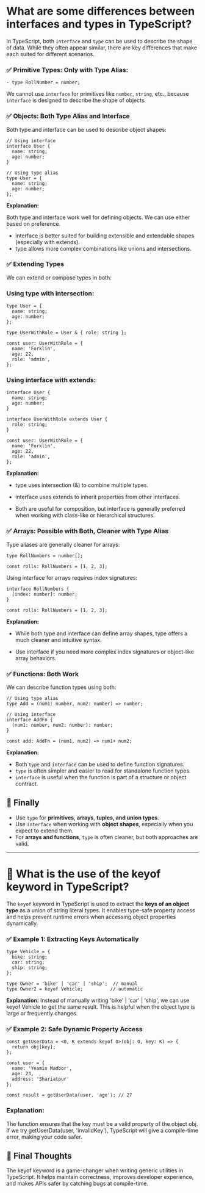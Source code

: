 # **What are some differences between interfaces and types in TypeScript?**

In TypeScript, both `interface` and `type` can be used to describe the shape of data. While they often appear similar, there are key differences that make each suited for different scenarios.

### **✅ Primitive Types: Only with Type Alias:**

    - type RollNumber = number;

We cannot use `interface` for primitives like `number`, `string`, etc., because `interface` is designed to describe the shape of objects.

### **✅ Objects: Both Type Alias and Interface**
Both type and interface can be used to describe object shapes:

```
// Using interface
interface User {
  name: string;
  age: number;
}

// Using type alias
type User = {
  name: string;
  age: number;
};
```

**Explanation:**

Both type and interface work well for defining objects. We can use either based on preference.

- interface is better suited for building extensible and extendable shapes (especially with extends).
- type allows more complex combinations like unions and intersections.

### **✅ Extending Types**

We can extend or compose types in both:

### **Using type with intersection:**

```
type User = {
  name: string;
  age: number;
};

type UserWithRole = User & { role: string };

const user: UserWithRole = {
  name: 'Forklin',
  age: 22,
  role: 'admin',
};
```

### **Using interface with extends:**

```
interface User {
  name: string;
  age: number;
}

interface UserWithRole extends User {
  role: string;
}

const user: UserWithRole = {
  name: 'Forklin',
  age: 22,
  role: 'admin',
};
```

**Explanation:**

- type uses intersection (&) to combine multiple types.

- interface uses extends to inherit properties from other interfaces.

- Both are useful for composition, but interface is generally preferred when working with class-like or hierarchical structures.

### **✅ Arrays: Possible with Both, Cleaner with Type Alias**

Type aliases are generally cleaner for arrays:
```
type RollNumbers = number[];

const rolls: RollNumbers = [1, 2, 3];
```


Using interface for arrays requires index signatures:
```
interface RollNumbers {
  [index: number]: number;
}

const rolls: RollNumbers = [1, 2, 3];
```

**Explanation:**

- While both type and interface can define array shapes, type offers a much cleaner and intuitive syntax.

- Use interface if you need more complex index signatures or object-like array behaviors.

### **✅ Functions: Both Work**

We can describe function types using both:

```
// Using type alias
type Add = (num1: number, num2: number) => number;

// Using interface
interface AddFn {
  (num1: number, num2: number): number;
}

const add: AddFn = (num1, num2) => num1+ num2;
```

**Explanation:**

- Both `type` and `interface` can be used to define function signatures.
- `type` is often simpler and easier to read for standalone function types.
- `interface` is useful when the function is part of a structure or object contract.


## **🎯 Finally**
- Use `type` for **primitives**, **arrays**, **tuples, and union types**.
- Use `interface` when working with **object shapes**, especially when you expect to extend them.
- For **arrays and functions**, `type` is often cleaner, but both approaches are valid.


_____________________________________________________________________________________________

# **🔑 What is the use of the keyof keyword in TypeScript?**

The `keyof` keyword in TypeScript is used to extract the **keys of an object type** as a union of string literal types. It enables type-safe property access and helps prevent runtime errors when accessing object properties dynamically.

### **✅ Example 1: Extracting Keys Automatically**
```
type Vehicle = {
  bike: string;
  car: string;
  ship: string;
};

type Owner = 'bike' | 'car' | 'ship';  // manual
type Owner2 = keyof Vehicle;          // automatic
```
**Explanation:**
Instead of manually writing 'bike' | 'car' | 'ship', we can use keyof Vehicle to get the same result. This is helpful when the object type is large or frequently changes.

### **✅ Example 2: Safe Dynamic Property Access**

```
const getUserData = <O, K extends keyof O>(obj: O, key: K) => {
  return obj[key];
};

const user = {
  name: 'Yeamin Madbor',
  age: 23,
  address: 'Shariatpur'
};

const result = getUserData(user, 'age'); // 27
```
### **Explanation:**
The function ensures that the key must be a valid property of the object obj.
If we try getUserData(user, 'invalidKey'), TypeScript will give a compile-time error, making your code safer.

## **🚀 Final Thoughts**
The keyof keyword is a game-changer when writing generic utilities in TypeScript. It helps maintain correctness, improves developer experience, and makes APIs safer by catching bugs at compile-time.